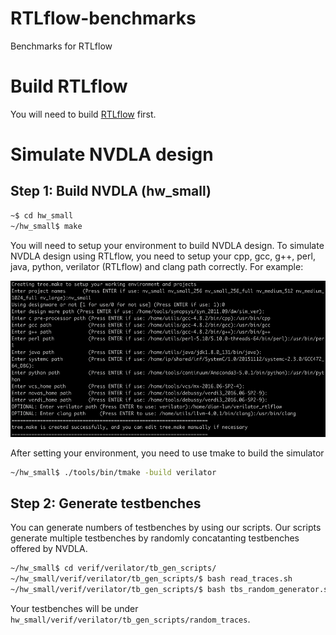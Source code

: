 # RTLflow-benchmarks
Benchmarks for RTLflow

# Build RTLflow
You will need to build [RTLflow](https://github.com/dian-lun-lin/verilator) first.

# Simulate NVDLA design


## Step 1: Build NVDLA (hw_small)
```bash
~$ cd hw_small
~/hw_small$ make
```
You will need to setup your environment to build NVDLA design. To simulate NVDLA design using RTLflow, you need to setup your cpp, gcc, g++, perl, java, python, verilator (RTLflow) and clang path correctly. For example:
<p align=center>
<img src="./img/env.png" width="725" height="250"/>
</p>

After setting your environment, you need to use tmake to build the simulator

```bash
~/hw_small$ ./tools/bin/tmake -build verilator
```

## Step 2: Generate testbenches
You can generate numbers of testbenches by using our scripts. Our scripts generate multiple testbenches by randomly concatanting testbenches offered by NVDLA.

```bash
~/hw_small$ cd verif/verilator/tb_gen_scripts/
~/hw_small/verif/verilator/tb_gen_scripts/$ bash read_traces.sh
~/hw_small/verif/verilator/tb_gen_scripts/$ bash tbs_random_generator.sh NUMBER_OF_TESTBENCHES_YOU_WANT
```
Your testbenches will be under ```hw_small/verif/verilator/tb_gen_scripts/random_traces```.


